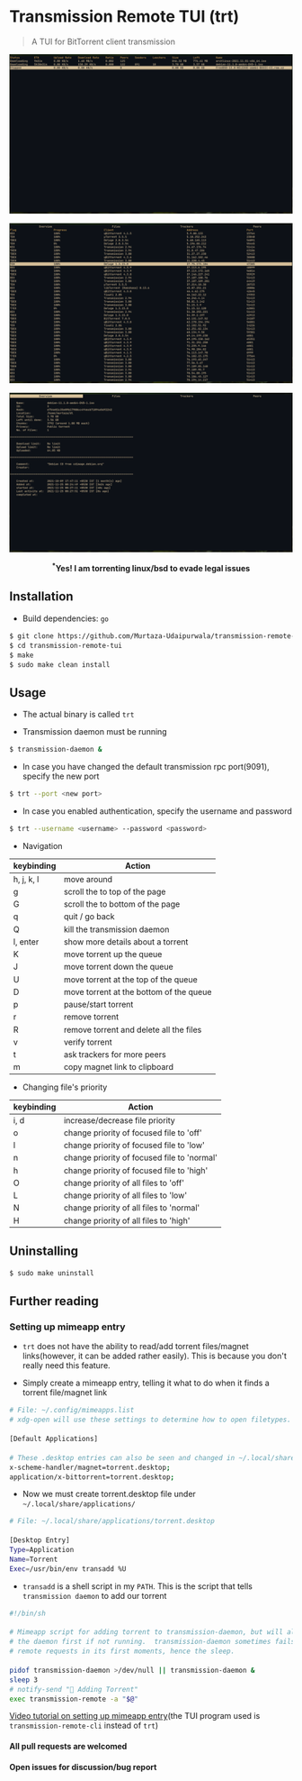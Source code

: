 # Transmission Remote TUI (trt)
> A TUI for BitTorrent client transmission


![torrent list](assets/torrents.png)

![peers](assets/peers.png)

![overview](assets/overview.png)
<figcaption align = "center"><b><sup>*</sup>Yes! I am torrenting linux/bsd to evade legal issues</b></figcaption>

## Installation
- Build dependencies: `go`

```bash
$ git clone https://github.com/Murtaza-Udaipurwala/transmission-remote-tui
$ cd transmission-remote-tui
$ make
$ sudo make clean install
```

## Usage
- The actual binary is called `trt`

- Transmission daemon must be running
```bash
$ transmission-daemon &
```

- In case you have changed the default transmission rpc port(9091), specify the new port
```bash
$ trt --port <new port>
```

- In case you enabled authentication, specify the username and password
```bash
$ trt --username <username> --password <password>
```

- Navigation

| keybinding | Action                                      |
|------------|---------------------------------------------|
| h, j, k, l | move around                                 |
| g          | scroll the to top of the page               |
| G          | scroll the to bottom of the page            |
| q          | quit / go back                              |
| Q          | kill the transmission daemon                |
| l, enter   | show more details about a torrent           |
| K          | move torrent up the queue                   |
| J          | move torrent down the queue                 |
| U          | move torrent at the top of the queue        |
| D          | move torrent at the bottom of the queue     |
| p          | pause/start torrent                         |
| r          | remove torrent                              |
| R          | remove torrent and delete all the files     |
| v          | verify torrent                              |
| t          | ask trackers for more peers                 |
| m          | copy magnet link to clipboard               |

- Changing file's priority

| keybinding | Action                                      |
|------------|---------------------------------------------|
| i, d       | increase/decrease file priority             |
| o          | change priority of focused file to 'off'    |
| l          | change priority of focused file to 'low'    |
| n          | change priority of focused file to 'normal' |
| h          | change priority of focused file to 'high'   |
| O          | change priority of all files to 'off'       |
| L          | change priority of all files to 'low'       |
| N          | change priority of all files to 'normal'    |
| H          | change priority of all files to 'high'      |

## Uninstalling
```bash
$ sudo make uninstall
```

## Further reading

### Setting up mimeapp entry
- `trt` does not have the ability to read/add torrent files/magnet
  links(however, it can be added rather easily). This is because you don't
  really need this feature.

- Simply create a mimeapp entry, telling it what to do when it finds a torrent file/magnet link
```bash
# File: ~/.config/mimeapps.list
# xdg-open will use these settings to determine how to open filetypes.

[Default Applications]

# These .desktop entries can also be seen and changed in ~/.local/share/applications/
x-scheme-handler/magnet=torrent.desktop;
application/x-bittorrent=torrent.desktop;
```

- Now we must create torrent.desktop file under `~/.local/share/applications/`
```bash
# File: ~/.local/share/applications/torrent.desktop

[Desktop Entry]
Type=Application
Name=Torrent
Exec=/usr/bin/env transadd %U
```

- `transadd` is a shell script in my `PATH`. This is the script that tells
  `transmission daemon` to add our torrent
```bash
#!/bin/sh

# Mimeapp script for adding torrent to transmission-daemon, but will also start
# the daemon first if not running.  transmission-daemon sometimes fails to take
# remote requests in its first moments, hence the sleep.

pidof transmission-daemon >/dev/null || transmission-daemon &
sleep 3
# notify-send "🔽 Adding Torrent"
exec transmission-remote -a "$@"
```

[Video tutorial on setting up mimeapp entry](https://odysee.com/@Luke:7/torrenting-setup-with-transmission:1)(the TUI program used is `transmission-remote-cli` instead of `trt`)


#### All pull requests are welcomed
#### Open issues for discussion/bug report
